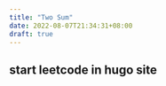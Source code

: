 ```yaml
---
title: "Two Sum"
date: 2022-08-07T21:34:31+08:00
draft: true
---
```


## start leetcode in hugo site
